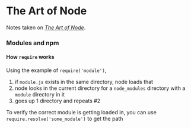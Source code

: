 # The Art of Node

Notes taken on [_The Art of Node_](https://github.com/maxogden/art-of-node).

### Modules and npm

#### How `require` works

Using the example of `require('module')`,

1. if `module.js` exists in the same directory, node loads that
2. node looks in the current directory for a `node_modules` directory with a `module` directory in it
3. goes up 1 directory and repeats #2

To verify the correct module is getting loaded in, you can use `require.resolve('some_module')` to get the path

